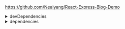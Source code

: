 https://github.com/Nealyang/React-Express-Blog-Demo  

<details>
<summary>devDependencies</summary>

* [cross-env](https://www.npmjs.com/package/cross-env) - 解决跨平台问题。
* [nodemon](https://www.npmjs.com/package/nodemon) - 封装 node 命令，监听文件修改时重启。

</details>

<details>
<summary>dependencies</summary>

* [antd](https://www.npmjs.com/package/antd) - 一套 React 组件。
* [axios](https://www.npmjs.com/package/axios) - 为浏览器和 node.js 实现的基于 Promise 的 HTTP 客户端。
* [bluebird](https://www.npmjs.com/package/bluebird) - Bluebird 是早期 Promise 的一种实现，它提供了丰富的方法和语法糖，一方面降低了 Promise 的使用难度，一当面扩展了 Promise 的功能。
* [body-parser](https://www.npmjs.com/package/body-parser) - 请求体解析中间件。
* [compression](https://www.npmjs.com/package/compression） - 压缩中间件。
* [connect-history-api-fallback](https://www.npmjs.com/package/connect-history-api-fallback) - SPA 404 解决方案。
* [cookie-parser](https://www.npmjs.com/package/cookie-parser) - cookie 解析中间件。
* [cookies](https://www.npmjs.com/package/cookies) - 获取和设置 cookies。
* [dateformat](https://www.npmjs.com/package/dateformat) - 日期格式。
* [echarts-for-react](https://www.npmjs.com/package/echarts-for-react) - Echarts 的 React 封装。
* [express](https://www.npmjs.com/package/express) - web 框架。
* [express-session](https://www.npmjs.com/package/express-session) - session 中间件。
* [http-proxy](https://www.npmjs.com/package/http-proxy) - 代理。
* [markdown](https://www.npmjs.com/package/markdown)
* [mongoose](https://mongoosejs.com/) - elegant mongodb object modeling for node.js。
* [qs](https://www.npmjs.com/package/qs) - A querystring parsing and stringifying library with some added security。
* [react-addons-pure-render-mixin](https://www.npmjs.com/package/react-addons-pure-render-mixin)
* [react-helmet](https://www.npmjs.com/package/react-helmet) - 管理 head。
* 

</details>
